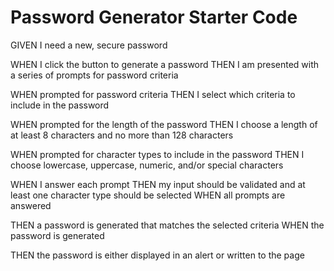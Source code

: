 # Password Generator Starter Code

GIVEN I need a new, secure password

<!-- Step 1: Build / Style modal for each step -->

WHEN I click the button to generate a password
THEN I am presented with a series of prompts for password criteria

<!-- Step 2: Update Modal 2 that states password criteria guidlines   -->
WHEN prompted for password criteria
THEN I select which criteria to include in the password

<!-- Step 3 Set up modal to allow text input of a number between 8-128 -->

WHEN prompted for the length of the password
THEN I choose a length of at least 8 characters and no more than 128 characters

<!-- Step 4  -->

WHEN prompted for character types to include in the password
THEN I choose lowercase, uppercase, numeric, and/or special characters
<!-- Step 5  -->
WHEN I answer each prompt
THEN my input should be validated and at least one character type should be selected
WHEN all prompts are answered
<!-- Step 6 -->
THEN a password is generated that matches the selected criteria
WHEN the password is generated
<!-- Step 7 -->
THEN the password is either displayed in an alert or written to the page